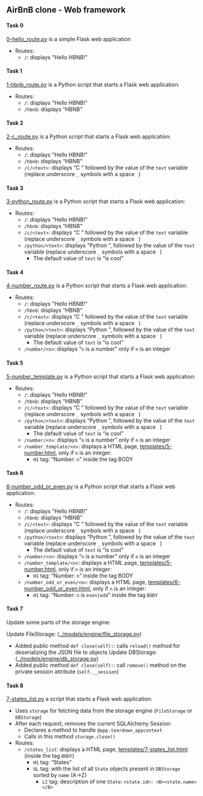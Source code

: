 ## AirBnB clone - Web framework

#### Task 0
[0-hello_route.py](0-hello_route.py) is a simple Flask web application
- Routes:
	- `/`: displays "Hello HBNB!"

#### Task 1
[1-hbnb_route.py](1-hbnb_route.py) is a Python script that starts a Flask web application:
- Routes:
	- `/`: displays "Hello HBNB!"
	- `/hbnb`: displays “HBNB”

#### Task 2
[2-c_route.py](2-c_route.py) is a Python script that starts a Flask web application:
- Routes:
	- `/`: displays "Hello HBNB!"
	- `/hbnb`: displays “HBNB”
	- `/c/<text>`: displays “C ” followed by the value of the `text` variable (replace underscore `_` symbols with a space ` `)

#### Task 3
[3-python_route.py](3-python_route.py) is a Python script that starts a Flask web application:
- Routes:
	- `/`: displays "Hello HBNB!"
	- `/hbnb`: displays “HBNB”
	- `/c/<text>`: displays “C ” followed by the value of the `text` variable (replace underscore `_` symbols with a space ` `)
	- `/python/<text>`: displays “Python ”, followed by the value of the `text` variable (replace underscore `_` symbols with a space ` `)
		- The default value of `text` is “is cool”

#### Task 4
[4-number_route.py](4-number_route.py) is a Python script that starts a Flask web application:
- Routes:
	- `/`: displays "Hello HBNB!"
	- `/hbnb`: displays “HBNB”
	- `/c/<text>`: displays “C ” followed by the value of the `text` variable (replace underscore `_` symbols with a space ` `)
	- `/python/<text>`: displays “Python ”, followed by the value of the `text` variable (replace underscore `_` symbols with a space ` `)
		- The default value of `text` is “is cool”
	- `/number/<n>`: displays “`n` is a number” only if `n` is an integer

#### Task 5
[5-number_template.py](5-number_template.py) is a Python script that starts a Flask web application:
- Routes:
	- `/`: displays "Hello HBNB!"
	- `/hbnb`: displays “HBNB”
	- `/c/<text>`: displays “C ” followed by the value of the `text` variable (replace underscore `_` symbols with a space ` `)
	- `/python/<text>`: displays “Python ”, followed by the value of the `text` variable (replace underscore `_` symbols with a space ` `)
		- The default value of `text` is “is cool”
	- `/number/<n>`: displays “`n` is a number” only if `n` is an integer
	- `/number_template/<n>`: displays a HTML page, [templates/5-number.html](templates/5-number.html), only if `n` is an integer:
		- `H1` tag: “Number: `n`” inside the tag BODY

#### Task 6
[6-number_odd_or_even.py](6-number_odd_or_even.py) is a Python script that starts a Flask web application:
- Routes:
	- `/`: displays "Hello HBNB!"
	- `/hbnb`: displays “HBNB”
	- `/c/<text>`: displays “C ” followed by the value of the `text` variable (replace underscore `_` symbols with a space ` `)
	- `/python/<text>`: displays “Python ”, followed by the value of the `text` variable (replace underscore `_` symbols with a space ` `)
		- The default value of `text` is “is cool”
	- `/number/<n>`: displays “`n` is a number” only if `n` is an integer
	- `/number_template/<n>`: displays a HTML page, [templates/5-number.html](templates/5-number.html), only if `n` is an integer:
		- `H1` tag: “Number: `n`” inside the tag BODY
	- `/number_odd_or_even/<n>`: displays a HTML page, [templates/6-number_odd_or_even.html](templates/6-number_odd_or_even.html), only if `n` is an integer:
		- `H1` tag: “Number: `n` is `even|odd`” inside the tag `BODY`

#### Task 7
Update some parts of the storage engine:

Update FileStorage: ([../models/engine/file_storage.py](../models/engine/file_storage.py))
- Added public method `def close(self):`: calls `reload()` method for deserializing the JSON file to objects
Update DBStorage: ([../models/engine/db_storage.py](../models/engine/db_storage.py))
- Added public method `def close(self):`: call `remove()` method on the private session attribute (`self.__session`)

#### Task 8
[7-states_list.py](7-states_list.py) a script that starts a Flask web application:
- Uses `storage` for fetching data from the storage engine (`FileStorage` or `DBStorage`)
- After each request, removes the current SQLAlchemy Session:
	- Declares a method to handle `@app.teardown_appcontext`
	- Calls in this method `storage.close()`
- Routes:
	- `/states_list`: displays a HTML page, [templates/7-states_list.html](templates/7-states_list.html): (inside the tag `BODY`)
		- `H1` tag: “States”
		- `UL` tag: with the list of all `State` objects present in `DBStorage` sorted by `name` (A->Z)
			- `LI` tag: description of one `State`: `<state.id>: <B><state.name></B>`
